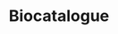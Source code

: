 ---
layout: product
name: biocatalogue
title: Biocatalogue
path: Biocatalogue
collection: products
description:
website: http://www.biocatalogue.org/
---
